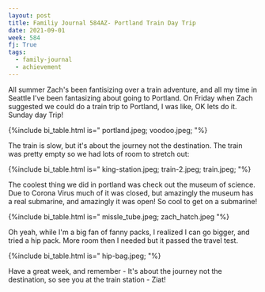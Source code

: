 ```yaml
---
layout: post
title: Familiy Journal 584AZ- Portland Train Day Trip
date: 2021-09-01
week: 584
fj: True
tags:
  - family-journal
  - achievement
---
```


All summer Zach's been fantisizing over a train adventure, and all my time in Seattle I've been fantasizing about going to Portland. On Friday when Zach suggested we could do a train trip to Portland, I was like, OK lets do it. Sunday day Trip!

{%include bi_table.html is="
portland.jpeg;
voodoo.jpeg;
"%}

The train is slow, but it's about the journey not the destination. The train was pretty empty so we had lots of room to stretch out:

{%include bi_table.html is="
king-station.jpeg;
train-2.jpeg;
train.jpeg;
"%}

The coolest thing we did in portland was check out the museum of science. Due to Corona Virus much of it was closed, but amazingly the museum has a real submarine, and amazingly it was open! So cool to get on a submarine!

{%include bi_table.html is="
missle_tube.jpeg;
zach_hatch.jpeg
"%}

Oh yeah, while I'm a big fan of fanny packs, I realized I can go bigger, and tried a hip pack. More room then I needed but it passed the travel test.

{%include bi_table.html is="
hip-bag.jpeg;
"%}

Have a great week, and remember - It's about the journey not the destination, so see you at the train station - Ziat!
